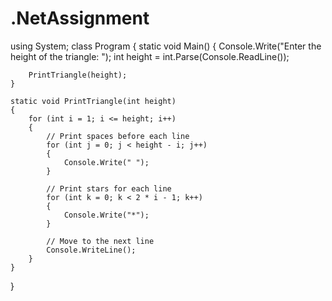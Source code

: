 # .NetAssignment
using System;
class Program
{
    static void Main()
    {
        Console.Write("Enter the height of the triangle: ");
        int height = int.Parse(Console.ReadLine());

        PrintTriangle(height);
    }

    static void PrintTriangle(int height)
    {
        for (int i = 1; i <= height; i++)
        {
            // Print spaces before each line
            for (int j = 0; j < height - i; j++)
            {
                Console.Write(" ");
            }

            // Print stars for each line
            for (int k = 0; k < 2 * i - 1; k++)
            {
                Console.Write("*");
            }

            // Move to the next line
            Console.WriteLine();
        }
    }
}
